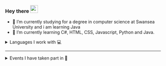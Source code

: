 ### Hey there <img src="[https://media.giphy.com/media/hvRJCLFzcasrR4ia7z/giphy.gif](https://tenor.com/view/waving-hand-joypixels-hi-hello-hey-there-gif-17554626)" width="25px">

<!--
**masonmaui/masonmaui** is a ✨ _special_ ✨ repository because its `README.md` (this file) appears on your GitHub profile.

Here are some ideas to get you started:
-->


- 🔭 I’m currently studying for a degree in computer science at Swansea University and i am learning Java
- 🌱 I’m currently learning C#, HTML, CSS, Javascript, Python and Java.


<details>
  <summary>Languages I work with 💻</summary>
  This will update automatically <br>

  <img src= https://wakatime.com/share/@89e4320c-9e67-4d0f-82c4-25bffb92e19b/d6ec7dda-1c05-4e1c-a3c4-2bcede24a64b.svg width="60%"/>
</details>

--- 
<details>
  <summary>Events I have taken part in 🎉</summary>
  - Bebras 2020 <br>
  - Hacktober fest 2021 <br>
  - Bebras 2021 <br>
</details>
